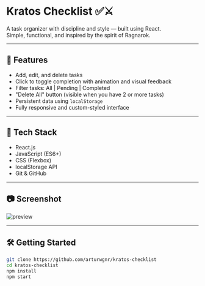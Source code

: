 # Kratos Checklist ✅⚔️

A task organizer with discipline and style — built using React.  
Simple, functional, and inspired by the spirit of Ragnarok.

---

## 🚀 Features

- Add, edit, and delete tasks
- Click to toggle completion with animation and visual feedback
- Filter tasks: All | Pending | Completed
- "Delete All" button (visible when you have 2 or more tasks)
- Persistent data using `localStorage`
- Fully responsive and custom-styled interface

---

## 🧠 Tech Stack

- React.js
- JavaScript (ES6+)
- CSS (Flexbox)
- localStorage API
- Git & GitHub

---

## 📷 Screenshot

![preview](./screenshot.png) 

---

## 🛠️ Getting Started

```bash
git clone https://github.com/arturwgnr/kratos-checklist
cd kratos-checklist
npm install
npm start
